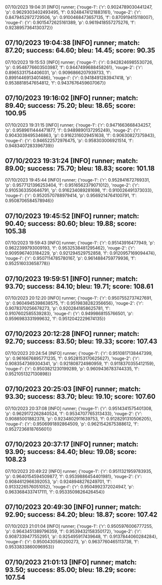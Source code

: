07/10/2023 19:04:31  [INFO] runner; {'rouge-1': {'r': 0.9024789030441247, 'p': 0.9629303402493495, 'f': 0.9248474121883161}, 'rouge-2': {'r': 0.8479452972729506, 'p': 0.9100468473657135, 'f': 0.870919415118007}, 'rouge-l': {'r': 0.9015472625161389, 'p': 0.9619418557275276, 'f': 0.9238957364130372}}
## 07/10/2023 19:04:38  [INFO] runner; match: 87.20; success: 64.60; bleu: 14.45; score: 90.35

07/10/2023 19:15:53  [INFO] runner; {'rouge-1': {'r': 0.9428246985530726, 'p': 0.9548776603503987, 'f': 0.9447499688458261}, 'rouge-2': {'r': 0.8965331754406031, 'p': 0.9096866207939733, 'f': 0.8991446913401486}, 'rouge-l': {'r': 0.9418491283947418, 'p': 0.9538818547654812, 'f': 0.9437676459607067}}
## 07/10/2023 19:16:02  [INFO] runner; match: 89.40; success: 75.20; bleu: 18.65; score: 100.95

07/10/2023 19:31:15  [INFO] runner; {'rouge-1': {'r': 0.9471663668434257, 'p': 0.9589611444471877, 'f': 0.9489890137295249}, 'rouge-2': {'r': 0.9043039495346863, 'p': 0.9162316029451638, 'f': 0.90630827375943}, 'rouge-l': {'r': 0.946522572976475, 'p': 0.958303006921514, 'f': 0.9483407283396739}}
## 07/10/2023 19:31:24  [INFO] runner; match: 89.00; success: 75.70; bleu: 18.83; score: 101.18

07/10/2023 19:45:44  [INFO] runner; {'rouge-1': {'r': 0.952841672769331, 'p': 0.9577121396253404, 'f': 0.9516562379071012}, 'rouge-2': {'r': 0.9105363350646791, 'p': 0.916234089281698, 'f': 0.910026491373033}, 'rouge-l': {'r': 0.9520570788979414, 'p': 0.9569214764100791, 'f': 0.9508706584578946}}
## 07/10/2023 19:45:52  [INFO] runner; match: 90.40; success: 80.60; bleu: 19.88; score: 105.38

07/10/2023 19:59:43  [INFO] runner; {'rouge-1': {'r': 0.95143916477949, 'p': 0.9622399793009193, 'f': 0.9532538481295462}, 'rouge-2': {'r': 0.9095967403184229, 'p': 0.921294529752858, 'f': 0.9120957169094474}, 'rouge-l': {'r': 0.9507114785780167, 'p': 0.9614884759779936, 'f': 0.952516033658778}}
## 07/10/2023 19:59:51  [INFO] runner; match: 93.70; success: 84.10; bleu: 19.71; score: 108.61

07/10/2023 20:12:20  [INFO] runner; {'rouge-1': {'r': 0.9507552737427691, 'p': 0.9604945398638575, 'f': 0.9519838282356656}, 'rouge-2': {'r': 0.9078370256678273, 'p': 0.9202841858625781, 'f': 0.9107602585539283}, 'rouge-l': {'r': 0.9499868155766501, 'p': 0.9596983331999632, 'f': 0.9512042229674135}}
## 07/10/2023 20:12:28  [INFO] runner; match: 92.70; success: 83.50; bleu: 19.33; score: 107.43

07/10/2023 20:24:54  [INFO] runner; {'rouge-1': {'r': 0.9510817138447399, 'p': 0.9616676895771235, 'f': 0.9528153170625627}, 'rouge-2': {'r': 0.9083547369304341, 'p': 0.921808724980959, 'f': 0.9118370355412159}, 'rouge-l': {'r': 0.9503821230199289, 'p': 0.9609436783744335, 'f': 0.9521051327130898}}
## 07/10/2023 20:25:03  [INFO] runner; match: 93.30; success: 83.70; bleu: 19.10; score: 107.60

07/10/2023 20:37:08  [INFO] runner; {'rouge-1': {'r': 0.9514341575401308, 'p': 0.9629172262840524, 'f': 0.9534707765313433}, 'rouge-2': {'r': 0.90885001882378, 'p': 0.9234802911639753, 'f': 0.9128291310506205}, 'rouge-l': {'r': 0.9506991892864509, 'p': 0.9621542675388612, 'f': 0.9527236818765601}}
## 07/10/2023 20:37:17  [INFO] runner; match: 93.90; success: 84.40; bleu: 19.08; score: 108.23

07/10/2023 20:49:22  [INFO] runner; {'rouge-1': {'r': 0.9511321959783935, 'p': 0.9640154594509877, 'f': 0.9539886454401981}, 'rouge-2': {'r': 0.9084612966392053, 'p': 0.9248948276249701, 'f': 0.9133226576051052}, 'rouge-l': {'r': 0.9504992372024947, 'p': 0.9633684337417111, 'f': 0.9533509826426454}}
## 07/10/2023 20:49:30  [INFO] runner; match: 92.90; success: 84.20; bleu: 18.87; score: 107.42

07/10/2023 21:01:04  [INFO] runner; {'rouge-1': {'r': 0.9505976006777255, 'p': 0.9643451389796359, 'f': 0.9539432158350172}, 'rouge-2': {'r': 0.9087339477552951, 'p': 0.925495917439648, 'f': 0.9137844060284284}, 'rouge-l': {'r': 0.9500430580200273, 'p': 0.9637760465113738, 'f': 0.9533833860096953}}

## 07/10/2023 21:01:13  [INFO] runner; match: 93.50; success: 85.00; bleu: 18.29; score: 107.54